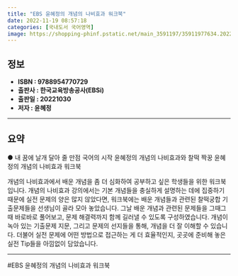 ```yaml
---
title: "EBS 윤혜정의 개념의 나비효과 워크북"
date: 2022-11-19 08:57:18
categories: [국내도서 국어영역]
image: https://shopping-phinf.pstatic.net/main_3591197/35911977634.20221117162119.jpg
---
```


## **정보**

- **ISBN : 9788954770729**
- **출판사 : 한국교육방송공사(EBSi)**
- **출판일 : 20221030**
- **저자 : 윤혜정**

------



## **요약**



● 내 꿈에 날개 달아 줄 만점 국어의 시작
윤혜정의 개념의 나비효과와 찰떡 짝꿍
윤혜정의 개념의 나비효과 워크북

개념의 나비효과에서 배운 개념을 좀 더 심화하여 공부하고 싶은 학생들을 위한 워크북입니다. 개념의 나비효과 강의에서는 기본 개념들을 충실하게 설명하는 데에 집중하기 때문에 실전 문제의 양은 많지 않았다면, 워크북에는 배운 개념들과 관련된 찰떡궁합 기출문제들을 선생님이 골라 모아 놓았습니다. 그날 배운 개념과 관련된 문제들을 그때그때 바로바로 풀어보고, 문제 해결력까지 함께 길러낼 수 있도록 구성하였습니다.
개념이 녹아 있는 기출문제 지문, 그리고 문제의 선지들을 통해, 개념을 더 잘 이해할 수 있습니다. 더불어 실전 문제에 어떤 방법으로 접근하는 게 더 효율적인지, 곳곳에 준비해 놓은 실전 Tip들을 아낌없이 담았습니다.



------

#EBS 윤혜정의 개념의 나비효과 워크북


